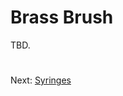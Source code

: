 # Brass Brush
TBD.

#
Next: [Syringes](https://github.com/500Foods/WelcomeToTroodon/blob/main/docs/level_1/syringes.md)
